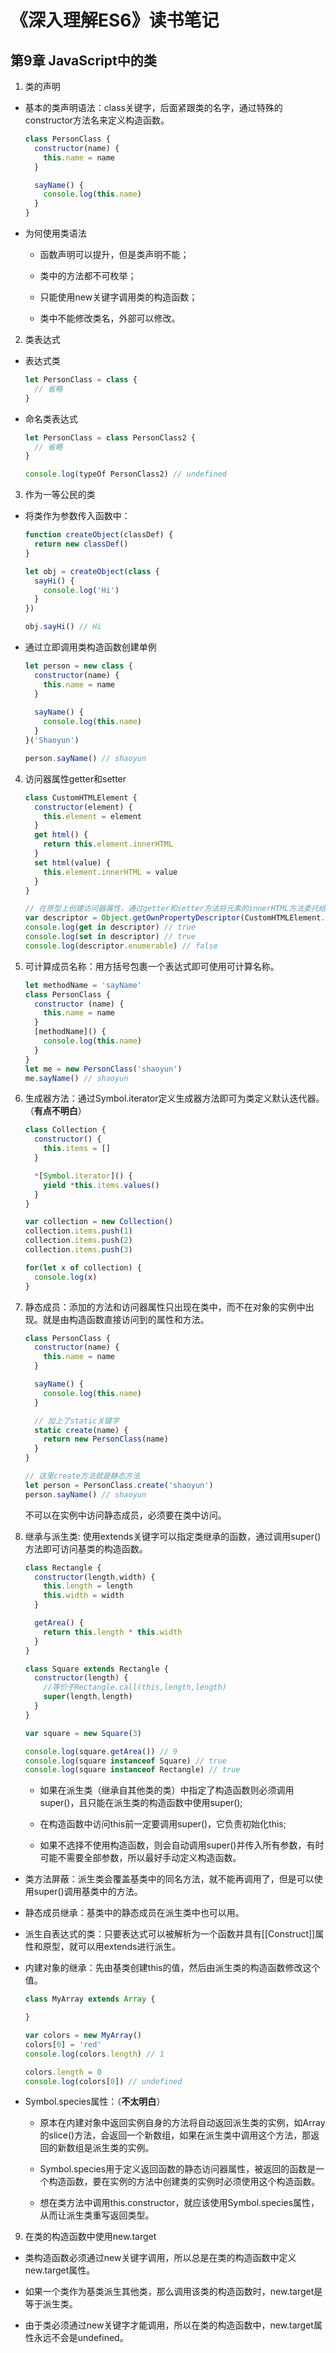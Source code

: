 # 《深入理解ES6》读书笔记 #


## 第9章  JavaScript中的类 #
1. 类的声明
  - 基本的类声明语法：class关键字，后面紧跟类的名字，通过特殊的constructor方法名来定义构造函数。
    ```javascript
    class PersonClass {
      constructor(name) {
        this.name = name
      }

      sayName() {
        console.log(this.name)
      }
    }
    ```

  - 为何使用类语法
    - 函数声明可以提升，但是类声明不能；

    - 类中的方法都不可枚举；

    - 只能使用new关键字调用类的构造函数；

    - 类中不能修改类名，外部可以修改。

2. 类表达式
  - 表达式类
    ```javascript
    let PersonClass = class {
      // 省略
    }
    ```

  - 命名类表达式
    ```javascript
    let PersonClass = class PersonClass2 {
      // 省略
    }

    console.log(typeOf PersonClass2) // undefined

3. 作为一等公民的类
  - 将类作为参数传入函数中：
    ```javascript
    function createObject(classDef) {
      return new classDef()
    }

    let obj = createObject(class {
      sayHi() {
        console.log('Hi')
      }
    })

    obj.sayHi() // Hi
    ```

  - 通过立即调用类构造函数创建单例
    ```javascript
    let person = new class {
      constructor(name) {
        this.name = name
      }
      
      sayName() {
        console.log(this.name)
      }
    }('Shaoyun')

    person.sayName() // shaoyun
    ```
  
4. 访问器属性getter和setter
  
    ```javascript
    class CustomHTMLElement {
      constructor(element) {
        this.element = element
      }
      get html() {
        return this.element.innerHTML
      }
      set html(value) {
        this.element.innerHTML = value
      }
    }

    // 在原型上创建访问器属性，通过getter和setter方法将元素的innerHTML方法委托给html属性，该属性不可枚举
    var descriptor = Object.getOwnPropertyDescriptor(CustomHTMLElement.prototype,'html')
    console.log(get in descriptor) // true
    console.log(set in descriptor) // true
    console.log(descriptor.enumerable) // false   
    ```

  5. 可计算成员名称：用方括号包裹一个表达式即可使用可计算名称。
      ```javascript
      let methodName = 'sayName'
      class PersonClass {
        constructor (name) {
          this.name = name
        }
        [methodName]() {
          console.log(this.name)
        }
      }
      let me = new PersonClass('shaoyun')
      me.sayName() // shaoyun
      ```

6. 生成器方法：通过Symbol.iterator定义生成器方法即可为类定义默认迭代器。（**有点不明白**）
    ```javascript
    class Collection {
      constructor() {
        this.items = []
      }

      *[Symbol.iterator]() {
        yield *this.items.values()
      }
    }

    var collection = new Collection()
    collection.items.push(1)
    collection.items.push(2)
    collection.items.push(3)

    for(let x of collection) {
      console.log(x)
    }

7. 静态成员：添加的方法和访问器属性只出现在类中，而不在对象的实例中出现。就是由构造函数直接访问到的属性和方法。
    ```javascript
    class PersonClass {
      constructor(name) {
        this.name = name
      }

      sayName() {
        console.log(this.name)
      }

      // 加上了static关键字
      static create(name) {
        return new PersonClass(name)
      }
    }

    // 这里create方法就是静态方法
    let person = PersonClass.create('shaoyun')
    person.sayName() // shaoyun
    ```
    不可以在实例中访问静态成员，必须要在类中访问。

8. 继承与派生类: 使用extends关键字可以指定类继承的函数，通过调用super()方法即可访问基类的构造函数。

    ```javascript
    class Rectangle {
      constructor(length,width) {
        this.length = length
        this.width = width
      }

      getArea() {
        return this.length * this.width
      }
    }

    class Square extends Rectangle {
      constructor(length) {
        //等价于Rectangle.call(this,length,length)
        super(length,length)
      }
    }

    var square = new Square(3)
    
    console.log(square.getArea()) // 9
    console.log(square instanceof Square) // true
    console.log(square instanceof Rectangle) // true 
    ```
    - 如果在派生类（继承自其他类的类）中指定了构造函数则必须调用super()，且只能在派生类的构造函数中使用super();

    - 在构造函数中访问this前一定要调用super()，它负责初始化this;

    - 如果不选择不使用构造函数，则会自动调用super()并传入所有参数，有时可能不需要全部参数，所以最好手动定义构造函数。

- 类方法屏蔽：派生类会覆盖基类中的同名方法，就不能再调用了，但是可以使用super()调用基类中的方法。

- 静态成员继承：基类中的静态成员在派生类中也可以用。

- 派生自表达式的类：只要表达式可以被解析为一个函数并具有[[Construct]]属性和原型，就可以用extends进行派生。

- 内建对象的继承：先由基类创建this的值，然后由派生类的构造函数修改这个值。
  ```javascript
  class MyArray extends Array {

  }

  var colors = new MyArray()
  colors[0] = 'red'
  console.log(colors.length) // 1

  colors.length = 0
  console.log(colors[0]) // undefined
  ```

- Symbol.species属性：（**不太明白**）
  - 原本在内建对象中返回实例自身的方法将自动返回派生类的实例，如Array的slice()方法，会返回一个新数组，如果在派生类中调用这个方法，那返回的新数组是派生类的实例。

  - Symbol.species用于定义返回函数的静态访问器属性，被返回的函数是一个构造函数，要在实例的方法中创建类的实例时必须使用这个构造函数。

  - 想在类方法中调用this.constructor，就应该使用Symbol.species属性，从而让派生类重写返回类型。

9. 在类的构造函数中使用new.target
  - 类构造函数必须通过new关键字调用，所以总是在类的构造函数中定义new.target属性。

  - 如果一个类作为基类派生其他类，那么调用该类的构造函数时，new.target是等于派生类。

  - 由于类必须通过new关键字才能调用，所以在类的构造函数中，new.target属性永远不会是undefined。

